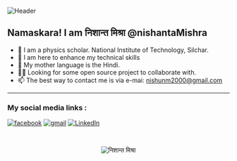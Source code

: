 ![Header](https://media.giphy.com/media/3o7btOfPKQb7mCLxBu/giphy-downsized.gif)


## Namaskara! I am निशान्त मिश्रा @nishantaMishra 

- 🔭 I am a physics scholar. National Institute of Technology, Silchar.
- 🌱 I am here to enhance my technical skills
- 👯 My mother language is the Hindi. 
- 🤝🏻 Looking for some open source project to collaborate with.
- 📫 The best way to contact me is via e-mai: nishunm2000@gmail.com

<hr/>

### My social media links :
[![facebook](https://img.shields.io/badge/Facebook-1877F2?style=for-the-badge&logo=facebook&logoColor=white)](https://www.facebook.com/profile.php?id=100046365577017)
[![gmail](https://img.shields.io/badge/-GMAIL-D14836?style=for-the-badge&logo=gmail&logoColor=white)](mailto:nishunm2000@gmail.com)
[![LinkedIn](https://img.shields.io/badge/-LINKEDIN-0077B5?style=for-the-badge&logo=linkedin&logoColor=white)](https://l.facebook.com/l.php?u=https%3A%2F%2Flinkedin.com%2Fin%2F%25E0%25A4%25A8%25E0%25A4%25BF%25E0%25A4%25B6%25E0%25A4%25BE%25E0%25A4%25A8%25E0%25A5%258D%25E0%25A4%25A4-%25E0%25A4%25AE%25E0%25A4%25BF%25E0%25A4%25B6%25E0%25A5%258D%25E0%25A4%25B0%25E0%25A4%25BE%3Ffbclid%3DIwAR1wH0_o6OweHpAGyBDjZhU9wWCLER40-yUssC6GtDjFmw8qMBleIY_XOzs&h=AT1jGZ0vhFGVzIIIX2nf799oYA4zJtQI8a3cqqsnkpKETud6M2QLj8iSptVLqO9ctm2xMxRY3-4VyJ5SOIYvi1EjXGZbvOcwiHwbi_6dLFpLMgX4SKekLvuixlf_)


<br>
<p align="center"> <img src="https://komarev.com/ghpvc/?username=nishantaMishra&label=Stalker%20Count&color=0e75b6&style=flat" alt="निशान्त मिश्रा" /> </p>

<br>

<!---
nishantaMishra/nishantaMishra is a ✨ special ✨ repository because its `README.md` (this file) appears on your GitHub profile.
You can click the Preview link to take a look at your changes.
--->
